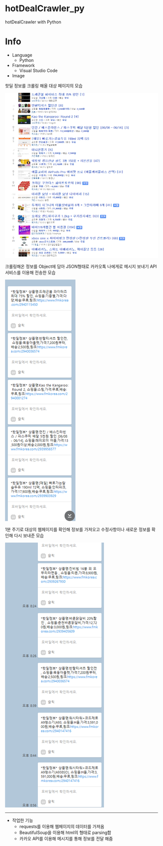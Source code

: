 # hotDealCrawler_py
hotDealCrawler with Python
# Info
* Language
  * Python
* Framework  
  * Visual Studio Code
* Image

핫딜 정보를 크롤링 해올 대상 페이지의 모습

![Web](https://github.com/seungminKim1/hotDealCrawler_py/blob/master/images/웹페이지.PNG)

크롤링해온 정보를 Object에 담아 JSON형태로 카카오톡 나에게로 메시지 보내기 API서비스를 이용해 전송한 모습

![sendToKakao](https://github.com/seungminKim1/hotDealCrawler_py/blob/master/images/카카오.PNG)

1분 주기로 대상의 웹페이지를 확인해 정보를 가져오고 수정사항이나 새로운 정보를 확인해 다시 보내준 모습

![routine](https://github.com/seungminKim1/hotDealCrawler_py/blob/master/images/카카오%20중복%20제거.PNG)
 
 
 
 ------
 * 작업한 기능
   * requests를 이용해 웹페이지의 데이터를 가져옴
   * BeautifulSoup을 이용해 html의 형태로 parsing함
   * 카카오 API를 이용해 메시지를 통해 정보를 전달 해줌
   
